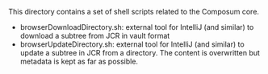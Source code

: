 This directory contains a set of shell scripts related to the Composum core.

- browserDownloadDirectory.sh: external tool for IntelliJ (and similar) to download a subtree from JCR in vault format
- browserUpdateDirectory.sh: external tool for IntelliJ (and similar) to update a subtree in JCR from a directory. The content is overwritten but metadata is kept as far as possible.
